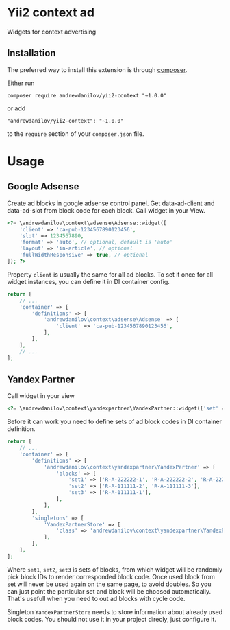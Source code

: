 Yii2 context ad
===================
Widgets for context advertising

Installation
------------

The preferred way to install this extension is through [composer](http://getcomposer.org/download/).

Either run

```
composer require andrewdanilov/yii2-context "~1.0.0"
```

or add

```
"andrewdanilov/yii2-context": "~1.0.0"
```

to the `require` section of your `composer.json` file.


Usage
=====

Google Adsense
-----

Create ad blocks in google adsense control panel. Get data-ad-client and data-ad-slot from block code for each block.
Call widget in your View.

```php
<?= \andrewdanilov\context\adsense\Adsense::widget([
	'client' => 'ca-pub-1234567890123456',
	'slot' => 1234567890,
	'format' => 'auto', // optional, default is 'auto'
	'layout' => 'in-article', // optional
	'fullWidthResponsive' => true, // optional
]); ?>
```

Property `client` is usually the same for all ad blocks. To set it once for all widget instances, you can define
it in DI container config.

```php
return [
	// ...
	'container' => [
		'definitions' => [
			'andrewdanilov\context\adsense\Adsense' => [
				'client' => 'ca-pub-1234567890123456',
			],
		],
	],
	// ...
];
```

Yandex Partner
-----

Call widget in your view

```php
<?= \andrewdanilov\context\yandexpartner\YandexPartner::widget(['set' => 'set1']) ?>
```

Before it can work you need to define sets of ad block codes in DI container definition.

```php
return [
	// ...
	'container' => [
		'definitions' => [
			'andrewdanilov\context\yandexpartner\YandexPartner' => [
				'blocks' => [
					'set1' => ['R-A-222222-1', 'R-A-222222-2', 'R-A-222222-3'],
					'set2' => ['R-A-111111-2', 'R-A-111111-3'],
					'set3' => ['R-A-111111-1'],
				],
			],
		],
		'singletons' => [
			'YandexPartnerStore' => [
				'class' => 'andrewdanilov\context\yandexpartner\YandexPartnerStore'
			],
		],
	],
];
```

Where `set1`, `set2`, `set3` is sets of blocks, from which widget will be randomly pick block IDs to render
corresponded block code. Once used block from set will never be used again on the same page, to avoid doubles. So you
can just point the particular set and block will be choosed automatically. That's usefull when you need to out ad blocks
with cycle code.

Singleton `YandexPartnerStore` needs to store information about already used block codes. You should not use it in your
project direcly, just configure it.